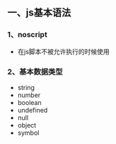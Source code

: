 ## 一、js基本语法

### 1、noscript

- 在js脚本不被允许执行的时候使用

### 2、基本数据类型

- string
- number
- boolean
- undefined
- null
- object
- symbol

